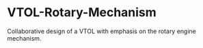 # VTOL-Rotary-Mechanism
Collaborative design of a VTOL with emphasis on the rotary engine mechanism.
